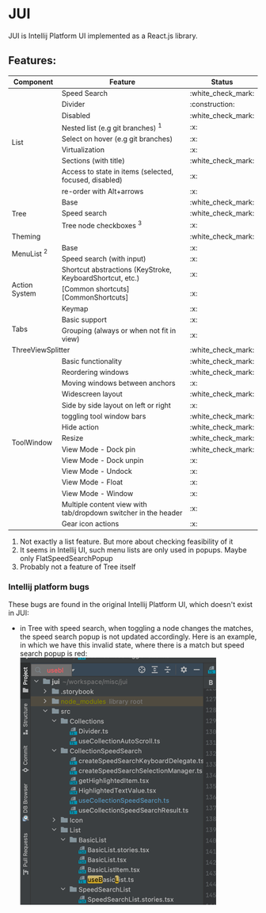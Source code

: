 # JUI
JUI is Intellij Platform UI implemented as a React.js library.




## Features:
<table>
    <thead>
        <tr>
            <th>Component</th>
            <th colspan="2">Feature</th>
            <th>Status</th>
        </tr>
    </thead>
    <tbody>
        <tr>
            <td rowspan=10>List</td> 
        </tr>
        <tr>
            <td colspan="2">Speed Search </td>
            <td>:white_check_mark:</td>
        </tr>
        <tr>
            <td colspan="2">Divider</td>
            <td>:construction:</td>
        </tr>
        <tr>
            <td colspan="2">Disabled</td>
            <td>:white_check_mark:</td>
        </tr>
        <tr>
            <td colspan="2">Nested list (e.g git branches) <sup>1</sup></td>
            <td>:x:</td>
        </tr>
        <tr>
            <td colspan="2">Select on hover (e.g git branches)</td>
            <td>:x:</td>
        </tr>
        <tr>
            <td colspan="2">Virtualization</td>
            <td>:x:</td>
        </tr>
        <tr>
            <td colspan="2">Sections (with title)</td>
            <td>:white_check_mark:</td>
        </tr>
        <tr>
            <td colspan="2">Access to state in items (selected, focused, disabled)</td>
            <td>:x:</td>
        </tr>
        <tr>
            <td colspan="2">re-order with Alt+arrows</td>
            <td>:x:</td>
        </tr>
        <tr>
            <td rowspan="4">Tree</td>
        </tr>
        <tr>
            <td colspan="2">Base</td>
            <td>:white_check_mark:</td>
        </tr>
        <tr>
            <td colspan="2">Speed search</td>
            <td>:white_check_mark:</td>
        </tr>
        <tr>
            <td colspan="2">Tree node checkboxes <sup>3</sup></td>
            <td>:x:</td>
        </tr>
        <tr>
            <td colspan="3">Theming</td>
            <td>:white_check_mark:</td>
        </tr>
        <tr>
            <td rowspan="3">MenuList <sup>2</sup></td>
        </tr>
        <tr>
            <td colspan="2">Base</td>
            <td>:x:</td></tr>
        <tr>
            <td colspan="2">Speed search (with input)</td>
            <td>:x:</td>
        </tr>
        <tr>
            <td rowspan="4">Action System</td>
        </tr>
        <tr>
            <td colspan="2">Shortcut abstractions (KeyStroke, KeyboardShortcut, etc.)</td>
            <td>:x:</td>
        </tr>
        <tr>
            <td colspan="2">[Common shortcuts][CommonShortcuts]</td>
            <td>:x:</td>
        </tr>
        <tr>
            <td colspan="2">Keymap</td>
            <td>:x:</td>
        </tr>
        <tr>
            <td rowspan="3">Tabs</td>
        </tr>
        <tr>
            <td colspan="2">Basic support</td>
            <td>:x:</td></tr>
        <tr>
            <td colspan="2">Grouping (always or when not fit in view)</td>
            <td>:x:</td>
        </tr>
        <tr>
            <td rowspan="1" colspan="3">ThreeViewSplitter</td>
            <td>:white_check_mark:</td>
        </tr>
        <tr>
            <td rowspan="16">ToolWindow</td>
        </tr>
        <tr>
            <td colspan="2">Basic functionality</td>
            <td>:white_check_mark:</td></tr>
        <tr>
            <td colspan="2">Reordering windows</td>
            <td>:white_check_mark:</td>
        </tr>
        <tr>
            <td colspan="2">Moving windows between anchors</td>
            <td>:x:</td>
        </tr>
        <tr>
            <td colspan="2">Widescreen layout</td>
            <td>:white_check_mark:</td>
        </tr>
        <tr>
            <td colspan="2">Side by side layout on left or right</td>
            <td>:x:</td>
        </tr>
        <tr>
            <td colspan="2">toggling tool window bars</td>
            <td>:white_check_mark:</td>
        </tr>
        <tr>
            <td colspan="2">Hide action</td>
            <td>:white_check_mark:</td>
        </tr>
        <tr>
            <td colspan="2">Resize</td>
            <td>:white_check_mark:</td>
        </tr>
        <tr>
            <td colspan="2">View Mode - Dock pin</td>
            <td>:white_check_mark:</td>
        </tr>
        <tr>
            <td colspan="2">View Mode - Dock unpin</td>
            <td>:x:</td>
        </tr>
        <tr>
            <td colspan="2">View Mode - Undock</td>
            <td>:x:</td>
        </tr>
        <tr>
            <td colspan="2">View Mode - Float</td>
            <td>:x:</td>
        </tr>
        <tr>
            <td colspan="2">View Mode - Window</td>
            <td>:x:</td>
        </tr>
        <tr>
            <td colspan="2">Multiple content view with tab/dropdown switcher in the header</td>
            <td>:x:</td>
        </tr>
        <tr>
            <td colspan="2">Gear icon actions</td>
            <td>:x:</td>
        </tr>
    </tbody>
</table>

1. Not exactly a list feature. But more about checking feasibility of it
2. It seems in Intellij UI, such menu lists are only used in popups. Maybe only 
   FlatSpeedSearchPopup
3. Probably not a feature of Tree itself   


### Intellij platform bugs
These bugs are found in the original Intellij Platform UI, which doesn't exist in JUI:
- in Tree with speed search, when toggling a node changes the matches, the speed search popup is
  not updated accordingly. Here is an example, in which we have this invalid state, where there 
  is a match but speed search popup is red: ![img.png](bug-1.png)


[CommonShortcuts]: https://github.com/JetBrains/intellij-community/blob/e3c7d96daba1d5d84d5650bde6c220aed225bfda/platform/platform-api/src/com/intellij/openapi/actionSystem/CommonShortcuts.java#L56-L56

